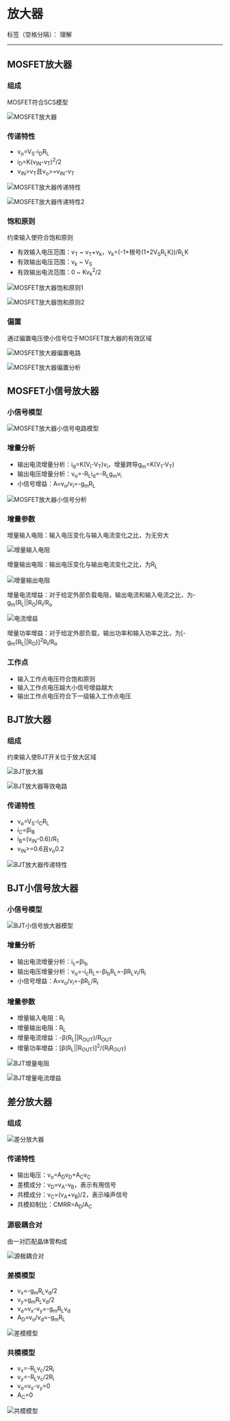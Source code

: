 # 放大器

标签（空格分隔）： 理解

---

## MOSFET放大器

### 组成

MOSFET符合SCS模型

![MOSFET放大器](https://raw.githubusercontent.com/wchaochao/images/master/gitbook-circuit/MOSFET-amplifier.png)

### 传递特性

* v<sub>o</sub>=V<sub>S</sub>-i<sub>D</sub>R<sub>L</sub>
* i<sub>D</sub>=K(v<sub>IN</sub>-v<sub>T</sub>)<sup>2</sup>/2
* v<sub>IN</sub>>v<sub>T</sub>且v<sub>o</sub>>=v<sub>IN</sub>-v<sub>T</sub>

![MOSFET放大器传递特性](https://raw.githubusercontent.com/wchaochao/images/master/gitbook-circuit/MOSFET-amplifier-analysis.png)

![MOSFET放大器传递特性2](https://raw.githubusercontent.com/wchaochao/images/master/gitbook-circuit/MOSFET-amplifier-analysis-2.png)

### 饱和原则

约束输入使符合饱和原则

* 有效输入电压范围：v<sub>T</sub> ~ v<sub>T</sub>+v<sub>k</sub>，v<sub>k</sub>=(-1+根号(1+2V<sub>S</sub>R<sub>L</sub>K))/R<sub>L</sub>K
* 有效输出电压范围：v<sub>k</sub> ~ V<sub>S</sub>
* 有效输出电流范围：0 ~ Kv<sub>k</sub><sup>2</sup>/2

![MOSFET放大器饱和原则1](https://raw.githubusercontent.com/wchaochao/images/master/gitbook-circuit/MOSFET-amplifier-constraint-1.png)

![MOSFET放大器饱和原则2](https://raw.githubusercontent.com/wchaochao/images/master/gitbook-circuit/MOSFET-amplifier-constraint-2.png)

### 偏置

通过偏置电压使小信号位于MOSFET放大器的有效区域

![MOSFET放大器偏置电路](https://raw.githubusercontent.com/wchaochao/images/master/gitbook-circuit/MOSFET-amplifier-bias-1.png)

![MOSFET放大器偏置分析](https://raw.githubusercontent.com/wchaochao/images/master/gitbook-circuit/MOSFET-amplifier-bias-2.png)

## MOSFET小信号放大器

### 小信号模型

![MOSFET放大器小信号电路模型](https://raw.githubusercontent.com/wchaochao/images/master/gitbook-circuit/MOSFET-amplifier-small-singal-model.png)

### 增量分析

* 输出电流增量分析：i<sub>d</sub>=K(V<sub>I</sub>-V<sub>T</sub>)v<sub>i</sub>，增量跨导g<sub>m</sub>=K(V<sub>1</sub>-V<sub>T</sub>)
* 输出电压增量分析：v<sub>o</sub>=-R<sub>L</sub>i<sub>d</sub>=-R<sub>L</sub>g<sub>m</sub>v<sub>i</sub>
* 小信号增益：A=v<sub>o</sub>/v<sub>i</sub>=-g<sub>m</sub>R<sub>L</sub>

![MOSFET放大器小信号分析](https://raw.githubusercontent.com/wchaochao/images/master/gitbook-circuit/MOSFET-amplifier-small-singal.png)

### 增量参数

增量输入电阻：输入电压变化与输入电流变化之比，为无穷大

![增量输入电阻](https://raw.githubusercontent.com/wchaochao/images/master/gitbook-circuit/incremental-input-resistance.png)

增量输出电阻：输出电压变化与输出电流变化之比，为R<sub>L</sub>

![增量输出电阻](https://raw.githubusercontent.com/wchaochao/images/master/gitbook-circuit/incremental-output-resistance.png)

增量电流增益：对于给定外部负载电阻，输出电流和输入电流之比，为-g<sub>m</sub>(R<sub>L</sub>||R<sub>O</sub>)R<sub>i</sub>/R<sub>o</sub>

![电流增益](https://raw.githubusercontent.com/wchaochao/images/master/gitbook-circuit/incremental-i-gain.png)

增量功率增益：对于给定外部负载，输出功率和输入功率之比，为[-g<sub>m</sub>(R<sub>L</sub>||R<sub>O</sub>)]<sup>2</sup>R<sub>i</sub>/R<sub>o</sub>

### 工作点

* 输入工作点电压符合饱和原则
* 输入工作点电压越大小信号增益越大
* 输出工作点电压符合下一级输入工作点电压

## BJT放大器

### 组成

约束输入使BJT开关位于放大区域

![BJT放大器](https://raw.githubusercontent.com/wchaochao/images/master/gitbook-circuit/BJT-amplifier.png)

![BJT放大器等效电路](https://raw.githubusercontent.com/wchaochao/images/master/gitbook-circuit/BJT-amplifier-circuit.png)

### 传递特性

* v<sub>o</sub>=V<sub>S</sub>-i<sub>C</sub>R<sub>L</sub>
* i<sub>C</sub>=βi<sub>B</sub>
* i<sub>B</sub>=(v<sub>IN</sub>-0.6)/R<sub>1</sub>
* v<sub>IN</sub>>=0.6且v<sub>o</sub>0.2

![BJT放大器传递特性](https://raw.githubusercontent.com/wchaochao/images/master/gitbook-circuit/BJT-amplifier-analysis.png)

## BJT小信号放大器

### 小信号模型

![BJT小信号放大器模型](https://raw.githubusercontent.com/wchaochao/images/master/gitbook-circuit/BJT-amplifier-small-singal-model.png)

### 增量分析

* 输出电流增量分析：i<sub>c</sub>=βi<sub>b</sub>
* 输出电压增量分析：v<sub>o</sub>=-i<sub>c</sub>R<sub>L</sub>=-βi<sub>b</sub>R<sub>L</sub>=-βR<sub>L</sub>v<sub>i</sub>/R<sub>I</sub>
* 小信号增益：A=v<sub>o</sub>/v<sub>i</sub>=-βR<sub>L</sub>/R<sub>I</sub>

### 增量参数

* 增量输入电阻：R<sub>I</sub>
* 增量输出电阻：R<sub>L</sub>
* 增量电流增益：-β(R<sub>L</sub>||R<sub>OUT</sub>)/R<sub>OUT</sub>
* 增量功率增益：[β(R<sub>L</sub>||R<sub>OUT</sub>)]<sup>2</sup>/(R<sub>I</sub>R<sub>OUT</sub>)

![BJT增量电阻](https://raw.githubusercontent.com/wchaochao/images/master/gitbook-circuit/BJT-incremental-resistance.png)

![BJT增量电流增益](https://raw.githubusercontent.com/wchaochao/images/master/gitbook-circuit/BJT-incremental-i-gain.png)

## 差分放大器

### 组成

![差分放大器](https://raw.githubusercontent.com/wchaochao/images/master/gitbook-circuit/differential-amplifier.png)

### 传递特性

* 输出电压：v<sub>o</sub>=A<sub>D</sub>v<sub>D</sub>+A<sub>C</sub>v<sub>C</sub>
* 差模成分：v<sub>D</sub>=v<sub>A</sub>-v<sub>B</sub>，表示有用信号
* 共模成分：v<sub>C</sub>=(v<sub>A</sub>+v<sub>B</sub>)/2，表示噪声信号
* 共模抑制比：CMRR=A<sub>D</sub>/A<sub>C</sub>

### 源极耦合对

由一对匹配晶体管构成

![源极耦合对](https://raw.githubusercontent.com/wchaochao/images/master/gitbook-circuit/source-coupled-pair.png)

### 差模模型

* v<sub>x</sub>=-g<sub>m</sub>R<sub>L</sub>v<sub>d</sub>/2
* v<sub>y</sub>=g<sub>m</sub>R<sub>L</sub>v<sub>d</sub>/2
* v<sub>o</sub>=v<sub>x</sub>-v<sub>y</sub>=-g<sub>m</sub>R<sub>L</sub>v<sub>d</sub>
* A<sub>D</sub>=v<sub>o</sub>/v<sub>d</sub>=-g<sub>m</sub>R<sub>L

![差模模型](https://raw.githubusercontent.com/wchaochao/images/master/gitbook-circuit/differential-model.png)

### 共模模型

* v<sub>x</sub>=-R<sub>L</sub>v<sub>c</sub>/2R<sub>i</sub>
* v<sub>y</sub>=-R<sub>L</sub>v<sub>c</sub>/2R<sub>i</sub>
* v<sub>o</sub>=v<sub>x</sub>-v<sub>y</sub>=0
* A<sub>C</sub>=0

![共模模型](https://raw.githubusercontent.com/wchaochao/images/master/gitbook-circuit/common-model.png)
